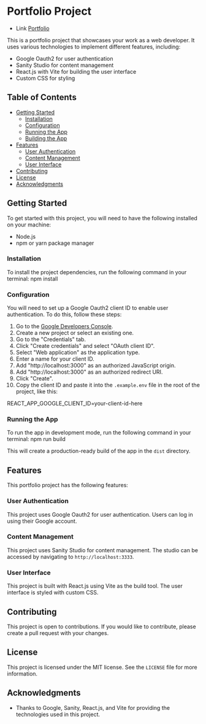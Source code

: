 # Portfolio Project
- Link [Portfolio](https://inquisitive-croissant-516f39.netlify.app)

This is a portfolio project that showcases your work as a web developer. It uses various technologies to implement different features, including:

- Google Oauth2 for user authentication
- Sanity Studio for content management
- React.js with Vite for building the user interface
- Custom CSS for styling

## Table of Contents

- [Getting Started](#getting-started)
  * [Installation](#installation)
  * [Configuration](#configuration)
  * [Running the App](#running-the-app)
  * [Building the App](#building-the-app)
- [Features](#features)
  * [User Authentication](#user-authentication)
  * [Content Management](#content-management)
  * [User Interface](#user-interface)
- [Contributing](#contributing)
- [License](#license)
- [Acknowledgments](#acknowledgments)

## Getting Started

To get started with this project, you will need to have the following installed on your machine:

- Node.js
- npm or yarn package manager

### Installation

To install the project dependencies, run the following command in your terminal:
npm install

### Configuration

You will need to set up a Google Oauth2 client ID to enable user authentication. To do this, follow these steps:

1. Go to the [Google Developers Console](https://console.developers.google.com/).
2. Create a new project or select an existing one.
3. Go to the "Credentials" tab.
4. Click "Create credentials" and select "OAuth client ID".
5. Select "Web application" as the application type.
6. Enter a name for your client ID.
7. Add "http://localhost:3000" as an authorized JavaScript origin.
8. Add "http://localhost:3000" as an authorized redirect URI.
9. Click "Create".
10. Copy the client ID and paste it into the `.example.env` file in the root of the project, like this:

REACT_APP_GOOGLE_CLIENT_ID=your-client-id-here

### Running the App

To run the app in development mode, run the following command in your terminal:
npm run build


This will create a production-ready build of the app in the `dist` directory.

## Features

This portfolio project has the following features:

### User Authentication

This project uses Google Oauth2 for user authentication. Users can log in using their Google account.

### Content Management

This project uses Sanity Studio for content management. The studio can be accessed by navigating to `http://localhost:3333`.

### User Interface

This project is built with React.js using Vite as the build tool. The user interface is styled with custom CSS.

## Contributing

This project is open to contributions. If you would like to contribute, please create a pull request with your changes.

## License

This project is licensed under the MIT license. See the `LICENSE` file for more information.

## Acknowledgments

- Thanks to Google, Sanity, React.js, and Vite for providing the technologies used in this project.



